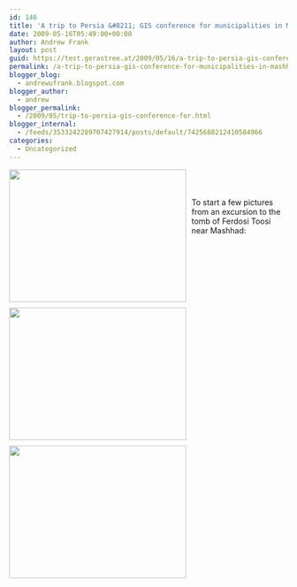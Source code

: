 ```yaml
---
id: 146
title: 'A trip to Persia &#8211; GIS conference for municipalities in Mashhad'
date: 2009-05-16T05:49:00+00:00
author: Andrew Frank
layout: post
guid: https://test.gerastree.at/2009/05/16/a-trip-to-persia-gis-conference-for-municipalities-in-mashhad/
permalink: /a-trip-to-persia-gis-conference-for-municipalities-in-mashhad/
blogger_blog:
  - andrewufrank.blogspot.com
blogger_author:
  - andrew
blogger_permalink:
  - /2009/05/trip-to-persia-gis-conference-for.html
blogger_internal:
  - /feeds/3533242289707427914/posts/default/7425688212410584966
categories:
  - Uncategorized
---
```

<a href="http://4.bp.blogspot.com/_Z6mNar6sZs4/Sg5ciRxG9hI/AAAAAAAAABs/-aQv_3SJa8U/s1600-h/CIMG8980.JPG"><img style="margin: 0pt 10px 10px 0pt; float: left; cursor: pointer; width: 320px; height: 240px;" src="http://4.bp.blogspot.com/_Z6mNar6sZs4/Sg5ciRxG9hI/AAAAAAAAABs/-aQv_3SJa8U/s320/CIMG8980.JPG" alt="" id="BLOGGER_PHOTO_ID_5336304352435303954" border="0" /></a><br /><a href="http://4.bp.blogspot.com/_Z6mNar6sZs4/Sg5ciP_PCtI/AAAAAAAAABk/DJBbwCcANRA/s1600-h/CIMG8992.JPG"><img style="margin: 0pt 10px 10px 0pt; float: left; cursor: pointer; width: 320px; height: 240px;" src="http://4.bp.blogspot.com/_Z6mNar6sZs4/Sg5ciP_PCtI/AAAAAAAAABk/DJBbwCcANRA/s320/CIMG8992.JPG" alt="" id="BLOGGER_PHOTO_ID_5336304351957682898" border="0" /></a><br /><a href="http://1.bp.blogspot.com/_Z6mNar6sZs4/Sg5V7voOTeI/AAAAAAAAABc/FZixojpSA58/s1600-h/CIMG8987.JPG"><img style="margin: 0pt 10px 10px 0pt; float: left; cursor: pointer; width: 320px; height: 240px;" src="http://1.bp.blogspot.com/_Z6mNar6sZs4/Sg5V7voOTeI/AAAAAAAAABc/FZixojpSA58/s320/CIMG8987.JPG" alt="" id="BLOGGER_PHOTO_ID_5336297093366435298" border="0" /></a><br />To start a few pictures from an excursion to the tomb of Ferdosi Toosi near Mashhad: